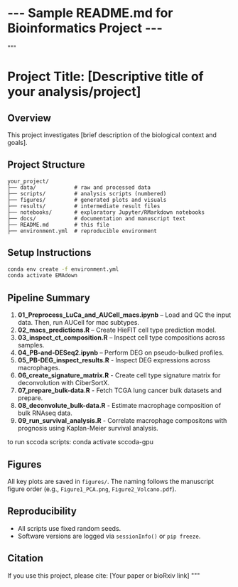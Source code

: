 # --- Sample README.md for Bioinformatics Project ---

"""
# Project Title: [Descriptive title of your analysis/project]

## Overview
This project investigates [brief description of the biological context and goals].

## Project Structure
```
your_project/
├── data/            # raw and processed data
├── scripts/         # analysis scripts (numbered)
├── figures/         # generated plots and visuals
├── results/         # intermediate result files
├── notebooks/       # exploratory Jupyter/RMarkdown notebooks
├── docs/            # documentation and manuscript text
├── README.md        # this file
├── environment.yml  # reproducible environment
```

## Setup Instructions
```bash
conda env create -f environment.yml
conda activate EMAdown
```

## Pipeline Summary
1. **01_Preprocess_LuCa_and_AUCell_macs.ipynb** – Load and QC the input data. Then, run AUCell for mac subtypes.
2. **02_macs_predictions.R** – Create HieFIT cell type prediction model. 
3. **03_inspect_ct_composition.R** – Inspect cell type compositions across samples.
4. **04_PB-and-DESeq2.ipynb** – Perform DEG on pseudo-bulked profiles.
5. **05_PB-DEG_inspect_results.R** - Inspect DEG expressions across macrophages.
6. **06_create_signature_matrix.R** - Create cell type signature matrix for deconvolution with CiberSortX.
7. **07_prepare_bulk-data.R** - Fetch TCGA lung cancer bulk datasets and prepare.
8. **08_deconvolute_bulk-data.R** - Estimate macrophage composition of bulk RNAseq data.
9. **09_run_survival_analysis.R** - Correlate macrophage compositons with prognosis using Kaplan-Meier survival analysis.

to run sccoda scripts: conda activate sccoda-gpu


## Figures
All key plots are saved in `figures/`. The naming follows the manuscript figure order (e.g., `Figure1_PCA.png`, `Figure2_Volcano.pdf`).

## Reproducibility
- All scripts use fixed random seeds.
- Software versions are logged via `sessionInfo()` or `pip freeze`.

## Citation
If you use this project, please cite: [Your paper or bioRxiv link]
"""